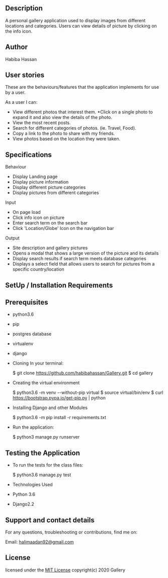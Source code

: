 ## Description
A personal gallery application used to display images from different locations and categories. Users can view details of picture by clicking on the info icon.

## Author
Habiba Hassan

## User stories
These are the behaviours/features that the application implements for use by a user.

As a user I can:

* View different photos that interest them. *Click on a single photo to expand it and also view the details of the photo.
* View the most recent posts.
* Search for different categories of photos. (ie. Travel, Food).
* Copy a link to the photo to share with my friends.
* View photos based on the location they were taken.
## Specifications
Behaviour

* Display Landing page
* Display picture information
* Display different picture categories
* Display pictures from different categories

Input

* On page load
* Click info icon on picture
* Enter search term on the search bar
* Click 'Location/Globe' Icon on the navigation bar


Output
* Site description and gallery pictures
* Opens a modal that shows a large version of the picture and its details
* Display search results if search term meets database categories
* Displays a select field that allows users to search for pictures from a specific country/location

## SetUp / Installation Requirements
## Prerequisites
* python3.6
* pip
* postgres database
* virtualenv
* django
* Cloning
In your terminal:

  $ git clone https://github.com/habibahassan/Gallery.git
  $ cd gallery

* Creating the virtual environment

    $ python3.6 -m venv --without-pip virtual
    $ source virtual/bin/env
    $ curl https://bootstrap.pypa.io/get-pip.py | python
* Installing Django and other Modules

    $ python3.6 -m pip install -r requirements.txt
* Run the application:

    $ python3 manage.py runserver 

## Testing the Application
* To run the tests for the class files:

    $ python3.6 manage.py test
* Technologies Used
* Python 3.6
* Django2.2 

## Support and contact details
For any questions, troubleshooting or contributions, find me on:

Email: halimaadan92@gmail.com

## License
licensed under the [MIT License](license)
 copyright(c) 2020 Gallery